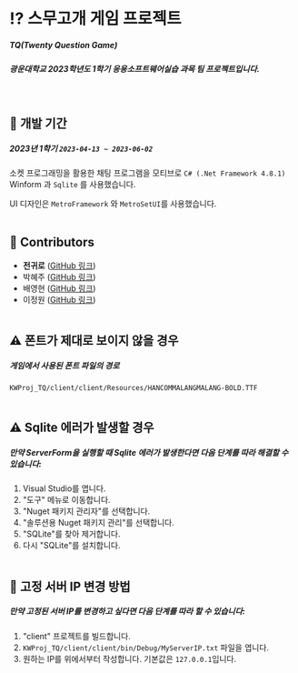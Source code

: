 # ⁉️ 스무고개 게임 프로젝트
##### TQ(Twenty Question Game)
##### 광운대학교 2023학년도 1학기 응용소프트웨어실습 과목 팀 프로젝트입니다.
<br>

## 📆 개발 기간
##### 2023년 1학기 `2023-04-13 ~ 2023-06-02`

소켓 프로그래밍을 활용한 채팅 프로그램을 모티브로 `C# (.Net Framework 4.8.1)` Winform 과 `Sqlite` 를 사용했습니다.

UI 디자인은 `MetroFramework` 와 `MetroSetUI`를 사용했습니다.
<br><br>

## 🚀 Contributors

- **전귀로** ([GitHub 링크](https://github.com/GRJeon))
- 박혜주 ([GitHub 링크](https://github.com/daisy0417))
- 배영현 ([GitHub 링크](https://github.com/Youngbae1126))
- 이정원 ([GitHub 링크](https://github.com/won31080))
<br><br>

## ⚠️ 폰트가 제대로 보이지 않을 경우

##### 게임에서 사용된 폰트 파일의 경로

`KWProj_TQ/client/client/Resources/HANCOMMALANGMALANG-BOLD.TTF`
<br><br>

## ⚠️ Sqlite 에러가 발생할 경우

##### 만약 ServerForm을 실행할 때 Sqlite 에러가 발생한다면 다음 단계를 따라 해결할 수 있습니다:
1. Visual Studio를 엽니다.
2. "도구" 메뉴로 이동합니다.
3. "Nuget 패키지 관리자"를 선택합니다.
4. "솔루션용 Nuget 패키지 관리"를 선택합니다.
5. "SQLite"를 찾아 제거합니다.
6. 다시 "SQLite"를 설치합니다.
<br><br>

## 🔧 고정 서버 IP 변경 방법

##### 만약 고정된 서버 IP를 변경하고 싶다면 다음 단계를 따라 할 수 있습니다:

1. "client" 프로젝트를 빌드합니다.
2. `KWProj_TQ/client/client/bin/Debug/MyServerIP.txt` 파일을 엽니다.
3. 원하는 IP를 위에서부터 작성합니다. 기본값은 `127.0.0.1`입니다.

